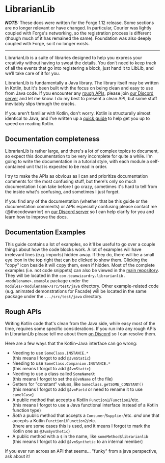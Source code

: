 # LibrarianLib

***NOTE:*** These docs were written for the Forge 1.12 release. Some sections are no longer relevant or
have changed. In particular, Courier was lightly coupled with Forge's networking, so the 
registration process is different (though much of it has remained the same). Foundation was also 
deeply coupled with Forge, so it no longer exists.

---

LibrarianLib is a suite of libraries designed to help you express your creativity without having
to sweat the details. You don’t need to keep track of all the events that go into registering a
block, just hand it to LibLib, and we’ll take care of it for you.

LibrarianLib is fundamentally a Java library. The library itself may be written in Kotlin, but
it's been built with the focus on being clean and easy to use from Java code. If you encounter
any [rough APIs](#rough-apis), please join [our Discord server][discord] and let me know. I do my
best to present a clean API, but some stuff inevitably slips through the cracks.

[main_issues]: https://github.com/TeamWizardry/LibrarianLib/issues

If you aren't familiar with Kotlin, don't worry. Kotlin is structurally almost identical to Java,
and I've written up a [quick guide](./reading_kotlin.md) to help get you up to speed on reading
Kotlin.

## Documentation completeness

LibrarianLib is rather large, and there's a lot of complex topics to document, so expect this
documentation to be very incomplete for quite a while. I'm going to write the documentation in a
tutorial style, with each module a self-contained unit that is expected to be read in order. 

I try to make the APIs as obvious as I can and prioritize documentation comments for the most
confusing stuff, but there's only so much documentation I can take before I go crazy, sometimes
it's hard to tell from the inside what's confusing, and sometimes I just forget.

If you find any of the documentation (whether that be this guide or the documentation comments)
or APIs especially confusing please contact me (@thecodewarrior) on [our Discord server][discord]
so I can help clarify for you and learn how to improve the docs.

[discord]: https://discord.gg/KPaZHvq

## Documentation Examples

This guide contains a lot of examples, so it'll be useful to go over a couple things about how
the code blocks work. A lot of examples will have irrelevant lines (e.g. imports) hidden away. If
they do, there will be a small eye icon in the top right that can be clicked to show them.
Clicking the "copy" icon beside it will copy them, even if hidden. Most of the complete examples
(i.e. not code snippets) can also be viewed in the [main repository](liblib_repo). They will be
located in the `com.teamwizardry.librarianlib.<modulename>.example` package under the
`modules/<modulename>/src/test/java` directory. Other example-related code (e.g. animated
demonstrations for Facade) will be located in the same package under the `.../src/test/java`
directory.

[liblib_repo]: https://github.com/TeamWizardry/LibrarianLib

## Rough APIs

Writing Kotlin code that's clean from the Java side, while easy most of the time, requires some
specific considerations. If you run into any rough APIs in LibrarianLib please tell me about them
[on Discord][discord] so I can resolve them.

Here are a few ways that the Kotlin–Java interface can go wrong:

- Needing to use `SomeClass.INSTANCE.*`  
  (this means I forgot to add `@JvmStatic`)
- Needing to use `SomeClass.Companion.INSTANCE.*`  
  (this means I forgot to add `@JvmStatic`)
- Needing to use a class called `SomeNameKt`  
  (this means I forgot to set the `@JvmName` of the file)
- Getters for "constant" values, like `SomeClass.getSOME_CONSTANT()`  
  (this means I forgot to add `@JvmField` or need to rename it to use `camelCase`)
- A public method that accepts a Kotlin `Function1`/`Function2`/etc.  
  (this means I forgot to use a Java functional interface instead of a Kotlin function type)
- *Both* a public method that accepts a `Consumer`/`Supplier`/etc. *and* one that accepts a Kotlin
  `Function1`/`Function2`/etc.  
  (there are some cases this is used, and it means I forgot to mark the Kotlin one as 
  `@JvmSynthetic`)
- A public method with a `$` in the name, like `someMethod$librarianlib`  
  (this means I forgot to add `@JvmSynthetic` to an internal member)

If you ever run across an API that seems… "funky" from a java perspective, ask about it!

